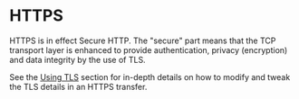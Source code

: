 # HTTPS

HTTPS is in effect Secure HTTP. The "secure" part means that the TCP transport
layer is enhanced to provide authentication, privacy (encryption) and data
integrity by the use of TLS.

See the [Using TLS](../usingcurl/tls.md) section for in-depth details on how
to modify and tweak the TLS details in an HTTPS transfer.


